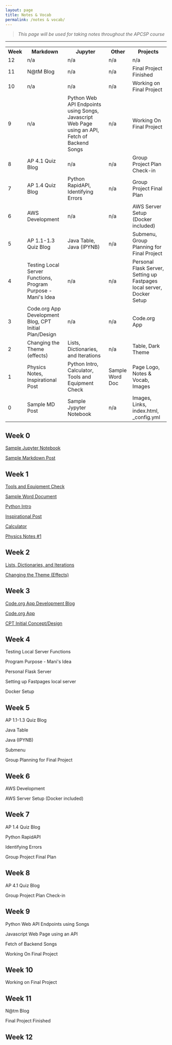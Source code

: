 ```yaml
---
layout: page
title: Notes & Vocab 
permalink: /notes & vocab/
---
```

> *This page will be used for taking notes throughout the APCSP course*

---

<table>
    <tr>
     <th>Week</th>
     <th>Markdown</th>
     <th>Jupyter</th>
     <th>Other</th>
     <th>Projects</th>
    </tr>

<tr>
        <td>
            12 
        </td>
        <td>
            n/a
        </td>
        <td>
            n/a
        </td>
        <td>
            n/a
        </td>
        <td>
            n/a
        </td>
    </tr>

<tr>
        <td>
            11 
        </td>
        <td>
            N@tM Blog
        </td>
        <td>
            n/a
        </td>
        <td>
            n/a
        </td>
        <td>
            Final Project Finished
        </td>
    </tr>

<tr>
        <td>
            10 
        </td>
        <td>
            n/a
        </td>
        <td>
            n/a
        </td>
        <td>
            n/a
        </td>
        <td>
            Working on Final Project
        </td>
    </tr>

<tr>
        <td>
            9 
        </td>
        <td>
            n/a
        </td>
        <td>
            Python Web API Endpoints using Songs, Javascript Web Page using an API, Fetch of Backend Songs
        </td>
        <td>
            n/a
        </td>
        <td>
            Working On Final Project
        </td>
    </tr>

<tr>
        <td>
            8 
        </td>
        <td>
            AP 4.1 Quiz Blog
        </td>
        <td>
            n/a
        </td>
        <td>
            n/a
        </td>
        <td>
            Group Project Plan Check-in
        </td>
    </tr>

<tr>
        <td>
            7 
        </td>
        <td>
            AP 1.4 Quiz Blog
        </td>
        <td>
            Python RapidAPI, Identifying Errors
        </td>
        <td>
            n/a
        </td>
        <td>
            Group Project Final Plan
        </td>
    </tr>

<tr>
        <td>
            6 
        </td>
        <td>
            AWS Development
        </td>
        <td>
            n/a
        </td>
        <td>
            n/a
        </td>
        <td>
            AWS Server Setup (Docker included)
        </td>
    </tr>

<tr>
        <td>
            5 
        </td>
        <td>
            AP 1.1-1.3 Quiz Blog
        </td>
        <td>
            Java Table, Java (IPYNB)
        </td>
        <td>
            n/a
        </td>
        <td>
            Submenu, Group Planning for Final Project
        </td>
    </tr>

<tr>
        <td>
            4 
        </td>
        <td>
            Testing Local Server Functions, Program Purpose - Mani's Idea
        </td>
        <td>
            n/a
        </td>
        <td>
            n/a
        </td>
        <td>
            Personal Flask Server, Setting up Fastpages local server, Docker Setup
        </td>
    </tr>


<tr>
        <td>
            3 
        </td>
        <td>
            Code.org App Development Blog, CPT Initial Plan/Design
        </td>
        <td>
            n/a
        </td>
        <td>
            n/a
        </td>
        <td>
            Code.org App
        </td>
    </tr>

<tr>
        <td>
            2 
        </td>
        <td>
            Changing the Theme (effects)
        </td>
        <td>
            Lists, Dictionaries, and Iterations
        </td>
        <td>
            n/a
        </td>
        <td>
            Table, Dark Theme
        </td>
    </tr>

<tr>
        <td>
            1 
        </td>
        <td>
            Physics Notes, Inspirational Post
        </td>
        <td>
            Python Intro, Calculator, Tools and Equipment Check
        </td>
        <td>
            Sample Word Doc
        </td>
        <td>
            Page Logo, Notes & Vocab, Images
        </td>
    </tr>
    
<tr>
        <td>
            0 
        </td>
        <td>
            Sample MD Post
        </td>
        <td>
            Sample Jypyter Notebook
        </td>
        <td>
            n/a
        </td>
        <td>
            Images, Links, index.html, _config.yml
        </td>
    </tr>
    
</table>

## Week 0
[Sample Jupyter Notebook](https://manigggg18.github.io/manimani/jupyter/2022/08/21/firstnotebook.html)

[Sample Markdown Post](https://manigggg18.github.io/manimani/markdown/2022/08/22/test-markdown-post.html)

## Week 1
[Tools and Equipment Check](https://manigggg18.github.io/manimani/jupyter/2022/08/22/two.html)

[Sample Word Document](https://manigggg18.github.io/manimani/2022/08/24/An-IED-Assignment.html)

[Python Intro](https://manigggg18.github.io/manimani/jupyter/2022/08/25/pythonlearnings.html)

[Inspirational Post](https://manigggg18.github.io/manimani/markdown/2022/08/25/inspirationalquote.html)

[Calculator](https://manigggg18.github.io/manimani/jupyter/2022/08/26/calc.html)

[Physics Notes #1](https://manigggg18.github.io/manimani/markdown/2022/08/28/physicsnotes.html)

## Week 2
[Lists, Dictionaries, and Iterations](https://manigggg18.github.io/manimani/jupyter/python_lists)

[Changing the Theme (Effects)](https://manigggg18.github.io/manimani/markdown/2022/09/01/theme.html)

## Week 3
[Code.org App Development Blog](https://manigggg18.github.io/manimani/markdown/2022/09/11/appblog.html)

[Code.org App](https://studio.code.org/projects/applab/dK3rsj1wyrLTotdtTSvEog1SQxyveOZOI9EupNZpdQE)

[CPT Initial Concept/Design](https://manigggg18.github.io/manimani/markdown/2022/09/11/cpt1.html)

## Week 4
Testing Local Server Functions

Program Purpose - Mani's Idea

Personal Flask Server

Setting up Fastpages local server

Docker Setup

## Week 5
AP 1.1-1.3 Quiz Blog

Java Table

Java (IPYNB)

Submenu

Group Planning for Final Project

## Week 6
AWS Development

AWS Server Setup (Docker included)

## Week 7
AP 1.4 Quiz Blog

Python RapidAPI

Identifying Errors

Group Project Final Plan

## Week 8
AP 4.1 Quiz Blog

Group Project Plan Check-in

## Week 9
Python Web API Endpoints using Songs

Javascript Web Page using an API

Fetch of Backend Songs

Working On Final Project

## Week 10
Working on Final Project

## Week 11
N@tm Blog

Final Project Finished

## Week 12
